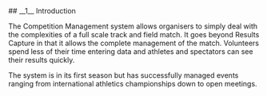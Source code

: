 <div markdown="1" data-aos="fade-up">	
## __1__ Introduction

The Competition Management system allows organisers to simply deal with the complexities of a full scale track and field match. It goes beyond Results Capture in that it allows the complete management of the match. Volunteers spend less of their time entering data and athletes and spectators can see their results quickly.

The system is in its first season but has successfully managed events ranging from international athletics championships down to open meetings.
</div>